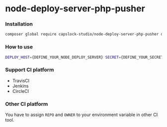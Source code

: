 # node-deploy-server-php-pusher

### Installation
```sh
composer global require capslock-studio/node-deploy-server-php-pusher dev-master
```

### How to use
```sh
DEPLOY_HOST={DEFINE_YOUR_NODE_DEPLOY_SERVER} SECRET={DEFINE_YOUR_SECRET} DIST={REMOTE_SERVER_DEPLOY_PATH} deploy-pusher [PARAMETER_WITH_DOUBLE_DASH]
```

### Support CI platform
* TravisCI
* Jenkins
* CircleCI

### Other CI platform
You have to assign `REPO` and `OWNER` to your environment variable in other CI tool.
